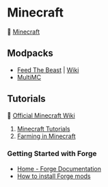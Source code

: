 # Minecraft

:link: [Minecraft](https://www.minecraft.net/en-us/)

## Modpacks

- [Feed The Beast](https://www.feed-the-beast.com/) | [Wiki](https://ftb.gamepedia.com/FTB_Wiki)
- [MultiMC ](https://multimc.org/)

## Tutorials

:link: [Official Minecraft Wiki](https://minecraft.gamepedia.com/Minecraft_Wiki)

1. [Minecraft Tutorials](https://minecraft.gamepedia.com/Tutorials)
2. [Farming in Minecraft](https://minecraft.gamepedia.com/Farming)

### Getting Started with Forge

- [Home - Forge Documentation](http://mcforge.readthedocs.io/en/latest/gettingstarted/)
- [How to install Forge mods](https://minecraft.gamepedia.com/Mods/Installing_Forge_mods)
